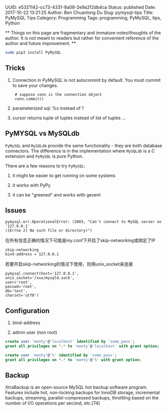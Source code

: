 UUID: e5321142-cc73-4331-8a08-2e9a2f2db4ca
Status: published
Date: 2017-10-22 13:21:25
Author: Ben Chuanlong Du
Slug: pymysql-tips
Title: PyMySQL Tips
Category: Programming
Tags: programming, PyMySQL, tips, Python

**
Things on this page are
fragmentary and immature notes/thoughts of the author.
It is not meant to readers
but rather for convenient reference of the author and future improvement.
**



```sh
sudo pip3 install PyMySQL
```

## Tricks

1. Connection in PyMySQL is not autocommit by default. 
You must commit to save your changes.

        # suppose conn is the connection object
        conn.commit()

2. parameterized sql: %s instead of ?

3. cursor returns tuple of tuples instead of list of tuples ...


## PyMYSQL vs MySQLdb

`PyMySQL` and `MySQLdb` provide the same functionality - 
they are both database connectors. 
The difference is in the implementation where `MySQLdb` is a C extension and `PyMySQL` is pure Python.

There are a few reasons to try `PyMySQL`:

1. it might be easier to get running on some systems

2. it works with PyPy

3. it can be "greened" and works with gevent


## Issues

    pymysql.err.OperationalError: (2003, "Can't connect to MySQL server on '127.0.0.1' 
    ([Errno 2] No such file or directory)")

在所有信息正确的情况下可能是my.conf下开启了skip-networking或绑定了IP

    skip-networking
    bind-address = 127.0.0.1

若要开启skip-networking的情况下使用，则用unix_socket来连接

    pymysql.connect(host='127.0.0.1',
    unix_socket='/xxx/mysqld.sock',
    user='root',
    passwd='root',
    db='test',
    charset='utf8')

## Configuration

1. bind-address

2. admin user (non root)

```SQL
create user 'monty'@'localhost' identified by 'some_pass';
grant all privileges on *.* to 'monty'@'localhost' with grant option;
```

```SQL
create user 'monty'@'%' identified by 'some_pass';
grant all privileges on *.* to 'monty'@'%' with grant option;
```

## Backup

XtraBackup is an open-source MySQL hot backup software program. 
Features include hot, non-locking backups for InnoDB storage, incremental backups, streaming, parallel-compressed backups, 
throttling based on the number of I/O operations per second, etc.[74]

